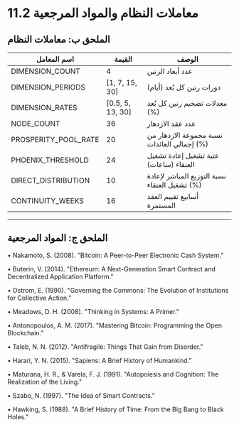 # 11.2 معاملات النظام والمواد المرجعية

## الملحق ب: معاملات النظام

| اسم المعامل | القيمة | الوصف |
|---------|------|------|
| DIMENSION_COUNT | 4 | عدد أبعاد الرنين |
| DIMENSION_PERIODS | [1, 7, 15, 30] | دورات رنين كل بُعد (أيام) |
| DIMENSION_RATES | [0.5, 5, 13, 30] | معدلات تضخيم رنين كل بُعد (%) |
| NODE_COUNT | 36 | عدد عقد الازدهار |
| PROSPERITY_POOL_RATE | 20 | نسبة مجموعة الازدهار من إجمالي العائدات (%) |
| PHOENIX_THRESHOLD | 24 | عتبة تشغيل إعادة تشغيل العنقاء (ساعات) |
| DIRECT_DISTRIBUTION | 10 | نسبة التوزيع المباشر لإعادة تشغيل العنقاء (%) |
| CONTINUITY_WEEKS | 16 | أسابيع تقييم العقد المستمرة |

---

## الملحق ج: المواد المرجعية

• Nakamoto, S. (2008). "Bitcoin: A Peer-to-Peer Electronic Cash System."

• Buterin, V. (2014). "Ethereum: A Next-Generation Smart Contract and Decentralized Application Platform."

• Ostrom, E. (1990). "Governing the Commons: The Evolution of Institutions for Collective Action."

• Meadows, D. H. (2008). "Thinking in Systems: A Primer."

• Antonopoulos, A. M. (2017). "Mastering Bitcoin: Programming the Open Blockchain."

• Taleb, N. N. (2012). "Antifragile: Things That Gain from Disorder."

• Harari, Y. N. (2015). "Sapiens: A Brief History of Humankind."

• Maturana, H. R., & Varela, F. J. (1991). "Autopoiesis and Cognition: The Realization of the Living."

• Szabo, N. (1997). "The Idea of Smart Contracts."

• Hawking, S. (1988). "A Brief History of Time: From the Big Bang to Black Holes."